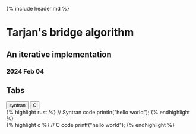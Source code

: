 
{% include header.md %}

# Tarjan's bridge algorithm

## An iterative implementation

### 2024 Feb 04

## Tabs

<!-- Tab links -->
<div class="tab">
  <button class="tablinks" onclick="openTab(event, 'syntran_0')" id="defaultOpen">syntran</button>
  <button class="tablinks" onclick="openTab(event, 'c_0')">C</button>
</div>

<!-- Tab content -->
<div id="syntran_0" class="tabcontent">
{% highlight rust %}
// Syntran code
println("hello world");
{% endhighlight %}
</div>

<div id="c_0" class="tabcontent">
{% highlight c %}
// C code
printf("hello world");
{% endhighlight %}
</div>

<script>
	function openTab(evt, tabName) {
		// Declare all variables
		var i, tabcontent, tablinks;

		// Get all elements with class="tabcontent" and hide them
		tabcontent = document.getElementsByClassName("tabcontent");
		for (i = 0; i < tabcontent.length; i++) {
			tabcontent[i].style.display = "none";
		}

		// Get all elements with class="tablinks" and remove the class "active"
		tablinks = document.getElementsByClassName("tablinks");
		for (i = 0; i < tablinks.length; i++) {
			tablinks[i].className = tablinks[i].className.replace(" active", "");
		}

		// Show the current tab, and add an "active" class to the button that opened the tab
		document.getElementById(tabName).style.display = "block";
		evt.currentTarget.className += " active";
	}

	document.getElementById("defaultOpen").click();

</script>

